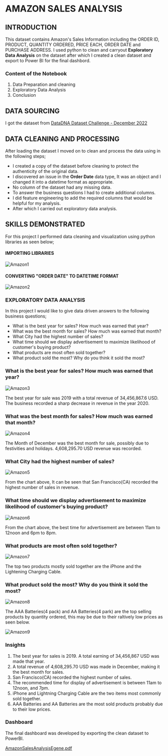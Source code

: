 # AMAZON SALES ANALYSIS

## INTRODUCTION
This dataset contains Amazon's Sales Information including the ORDER ID, PRODUCT, QUANTITY ORDERED, PRICE EACH, ORDER DATE and PURCHASE ADDRESS. I used python to clean and carryout **Exploratory Data Analysis** on the dataset after which I created a clean dataset and export to Power BI for the final dashbord.
### Content of the Notebook
1. Data Preparation and cleaning
2. Exploratory Data Analysis
3. Conclusion

## DATA SOURCING
I got the dataset from [DataDNA Dataset Challenge - December 2022](https://pomerolpartners.com/dataset_challenge/december-2022/)

## DATA CLEANING AND PROCESSING
After loading the dataset I moved on to clean and process the data using in the following steps;
* I created a copy of the dataset before cleaning to protect the authenticity of the original data.
* I discovered an issue in the **Order Date** data type, It was an object and I changed it into a datetime format as appropriate.
* No column of the dataset had any missing data.
* To answer the business questions I had to create additional columns.
* I did feature engineering to add the required columns that would be helpful for my analysis.
* After which I carried out exploratory data analysis.

## SKILLS DEMONSTRATED
For this project I performed data cleaning and visualization using python libraries as seen below;
#### IMPORTING LIBRARIES
![Amazon1](https://github.com/Ojochonu-Godian/Amazon-Sales-Analysis/assets/104824781/b6ff08c1-79db-4f32-a34c-010f4b6debff)

#### CONVERTING "ORDER DATE" TO DATETIME FORMAT
![Amazon2](https://github.com/Ojochonu-Godian/Amazon-Sales-Analysis/assets/104824781/5511ad48-6c2d-4dce-bc0d-d8130afe3777)

### EXPLORATORY DATA ANALYSIS
In this project I would like to give data driven answers to the following business questions;
* What is the best year for sales? How much was earned that year?
* What was the best month for sales? How much was earned that month?
* What City had the highest number of sales?
* What time should we display advertisement to maximize likelihood of customer's buying product?
* What products are most often sold together?
* What product sold the most? Why do you think it sold the most?

### What is the best year for sales? How much was earned that year?
![Amazon3](https://github.com/Ojochonu-Godian/Amazon-Sales-Analysis/assets/104824781/cfa6e352-3a51-4efc-88fc-bfee39c41925)

The best year for sale was 2019 with a total revenue of 34,456,867.6 USD. The business recorded a sharp decrease in revenue in the year 2020.
### What was the best month for sales? How much was earned that month?
![Amazon4](https://github.com/Ojochonu-Godian/Amazon-Sales-Analysis/assets/104824781/53fb5141-3641-4085-ad0c-e58150f90acb)

The Month of December was the best month for sale, possibly due to festivities and holidays. 4,608,295.70 USD revenue was recorded.
### What City had the highest number of sales?

![Amazon5](https://github.com/Ojochonu-Godian/Amazon-Sales-Analysis/assets/104824781/0b1918f4-b969-45cf-af61-f35798c5554d)

From the chart above, It can be seen that San Francisco(CA) recorded the highest number of sales in revenue.

### What time should we display advertisement to maximize likelihood of customer's buying product?

![Amazon6](https://github.com/Ojochonu-Godian/Amazon-Sales-Analysis/assets/104824781/1fb64aaa-f133-4ae0-9f37-614a13238b20)

From the chart above, the best time for advertisement are between 11am to 12noon and 6pm to 8pm.

### What products are most often sold together?

![Amazon7](https://github.com/Ojochonu-Godian/Amazon-Sales-Analysis/assets/104824781/8a23a97f-9138-4433-b843-98866ded024b)

The top two products mostly sold together are the iPhone and the Lightening Charging Cable.

### What product sold the most? Why do you think it sold the most?
![Amazon8](https://github.com/Ojochonu-Godian/Amazon-Sales-Analysis/assets/104824781/5bdf37cb-6a98-4fb7-ad4e-d7e48be604f0)

The AAA Batteries(4 pack) and AA Batteries(4 park) are the top selling products by quantity ordered, this may be due to their raltively low prices as seen below.

![Amazon9](https://github.com/Ojochonu-Godian/Amazon-Sales-Analysis/assets/104824781/fe8f0e47-39e6-45bf-a84f-8815d305fae3)

### Insights
1. The best year for sales is 2019. A total earning of 34,456,867 USD was made that year.
2. A total revenue of 4,608,295.70 USD was made in December, making it the best month for sales.
3. San Francisco(CA) recorded the highest number of sales.
4. The recommended time for display of advertisement is between 11am to 12noon, and 7pm.
5. iPhone and Lightning Charging Cable are the two items most commonly sold together.
6. AAA Batteries and AA Batteries are the most sold products probably due to their low prices.

### Dashboard
The final dashboard was developed by exporting the clean dataset to PowerBI.

[AmazonSalesAnalysisEgene.pdf](https://github.com/Ojochonu-Godian/Amazon-Sales-Analysis/files/11553070/AmazonSalesAnalysisEgene.pdf)
